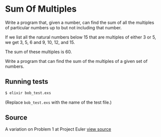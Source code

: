 # Sum Of Multiples

Write a program that, given a number, can find the sum of all the multiples of particular numbers up to but not including that number.

If we list all the natural numbers below 15 that are multiples of either
3 or 5, we get 3, 5, 6 and 9, 10, 12, and 15.

The sum of these multiples is 60.

Write a program that can find the sum of the multiples of a given set of
numbers.

## Running tests

```bash
$ elixir bob_test.exs
```

(Replace `bob_test.exs` with the name of the test file.)

## Source

A variation on Problem 1 at Project Euler [view source](http://projecteuler.net/problem=1)
